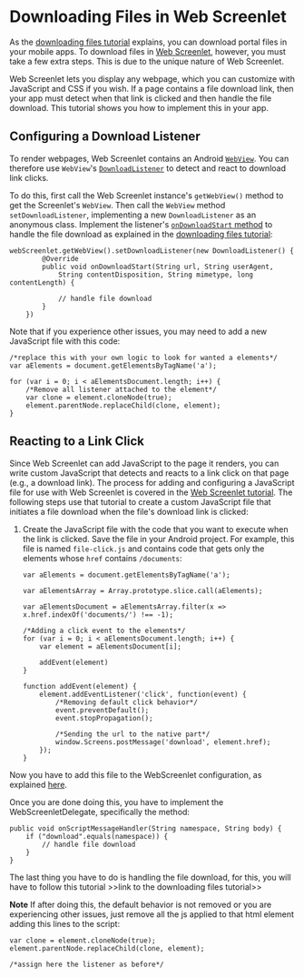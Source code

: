 # Downloading Files in Web Screenlet

As the 
[downloading files tutorial](liferay.com) 
explains, you can download portal files in your mobile apps. To download files 
in 
[Web Screenlet](/develop/tutorials/-/knowledge_base/7-0/rendering-web-pages-in-your-android-app), 
however, you must take a few extra steps. This is due to the unique nature of 
Web Screenlet. 

Web Screenlet lets you display any webpage, which you can customize with 
JavaScript and CSS if you wish. If a page contains a file download link, then 
your app must detect when that link is clicked and then handle the file 
download. This tutorial shows you how to implement this in your app. 

## Configuring a Download Listener

To render webpages, Web Screenlet contains an Android 
[`WebView`](https://developer.android.com/reference/android/webkit/WebView). 
You can therefore use `WebView`'s 
[`DownloadListener`](https://developer.android.com/reference/android/webkit/DownloadListener) 
to detect and react to download link clicks. 

To do this, first call the Web Screenlet instance's `getWebView()` method to get 
the Screenlet's `WebView`. Then call the `WebView` method `setDownloadListener`, 
implementing a new `DownloadListener` as an anonymous class. Implement the 
listener's 
[`onDownloadStart` method](https://developer.android.com/reference/android/webkit/DownloadListener.html#onDownloadStart(java.lang.String,%20java.lang.String,%20java.lang.String,%20java.lang.String,%20long)) 
to handle the file download as explained in the 
[downloading files tutorial](liferay.com): 


    webScreenlet.getWebView().setDownloadListener(new DownloadListener() {
            @Override
            public void onDownloadStart(String url, String userAgent, 
                String contentDisposition, String mimetype, long contentLength) {

                // handle file download
            }
        })

Note that if you experience other issues, you may need to add a new JavaScript 
file with this code: 

    /*replace this with your own logic to look for wanted a elements*/
    var aElements = document.getElementsByTagName('a');

    for (var i = 0; i < aElementsDocument.length; i++) {
        /*Remove all listener attached to the element*/
        var clone = element.cloneNode(true);
        element.parentNode.replaceChild(clone, element);
    }
<!-- 
What kind of issues does this code resolve?
What does this code do?
How/where should this JavaScript file be added and configured?
-->

## Reacting to a Link Click
<!--
Is this another way to do the same thing as the previous section?
--> 

Since Web Screenlet can add JavaScript to the page it renders, you can write 
custom JavaScript that detects and reacts to a link click on that page (e.g., a 
download link). The process for adding and configuring a JavaScript file for use 
with Web Screenlet is covered in the 
[Web Screenlet tutorial](/develop/tutorials/-/knowledge_base/7-0/rendering-web-pages-in-your-android-app). 
The following steps use that tutorial to create a custom JavaScript file that 
initiates a file download when the file's download link is clicked: 

1.  Create the JavaScript file with the code that you want to execute when the 
    link is clicked. Save the file in your Android project. For example, this 
    file is named `file-click.js` and contains code that gets only the elements 
    whose `href` contains `/documents`: 

        var aElements = document.getElementsByTagName('a');

        var aElementsArray = Array.prototype.slice.call(aElements);

        var aElementsDocument = aElementsArray.filter(x => x.href.indexOf('documents/') !== -1);

        /*Adding a click event to the elements*/
        for (var i = 0; i < aElementsDocument.length; i++) {
            var element = aElementsDocument[i];

            addEvent(element)
        }

        function addEvent(element) {
            element.addEventListener('click', function(event) {
                /*Removing default click behavior*/
                event.preventDefault();
                event.stopPropagation();

                /*Sending the url to the native part*/
                window.Screens.postMessage('download', element.href);
            });
        }

Now you have to add this file to the WebScreenlet configuration, as explained [here](https://dev.liferay.com/develop/reference/-/knowledge_base/7-0/web-screenlet-for-android#configuration).

Once you are done doing this, you have to implement the WebScreenletDelegate, specifically the method: 

```
public void onScriptMessageHandler(String namespace, String body) {
	if ("download".equals(namespace)) {
		// handle file download
	}
}
```

The last thing you have to do is handling the file download, for this, you will have to follow this tutorial >>link to the downloading files tutorial>>

**Note**
If after doing this, the default behavior is not removed or you are experiencing other issues, just remove all the js applied to that html element adding this lines to the script:

```
var clone = element.cloneNode(true);
element.parentNode.replaceChild(clone, element);

/*assign here the listener as before*/
```



